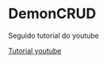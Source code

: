 # DemonCRUD

Seguido tutorial do youtube 

<a href="https://www.youtube.com/playlist?list=PL0SVYS1piUZfq4W5CDBn3FRnEQHNDEOZ3"> Tutorial youtube</a>
